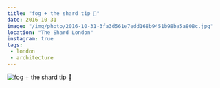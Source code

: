 ```yaml
---
title: "fog + the shard tip 🔺"
date: 2016-10-31
image: "/img/photo/2016-10-31-3fa3d561e7edd168b9451b98ba5a808c.jpg"
location: "The Shard London"
instagram: true
tags:
 - london
 - architecture
---
```


![fog + the shard tip 🔺](/img/photo/2016-10-31-3fa3d561e7edd168b9451b98ba5a808c.jpg)
